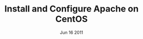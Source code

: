 ---
layout: default
title: Install and Configure Apache on CentOS
keywords: install, configure, apache, centos
description: The article covers installing and configuring Apache Web server on CentOS Linux.
date: Jun 16 2011
---